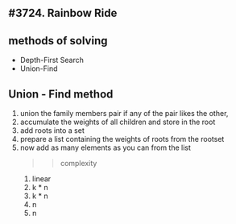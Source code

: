 #3724. Rainbow Ride
-----------------------------------------------------------------------------

## methods of solving
- Depth-First Search
- Union-Find

## Union - Find method
1. union the family members pair if any of the pair likes the other,
2. accumulate the weights of all children and store in the root
3. add roots into a set
4. prepare a list containing the weights of roots from the rootset
5. now add as many elements as you can from the list
    >> complexity
    1. linear
    2. k * n
    3. k * n
    4. n
    5. n